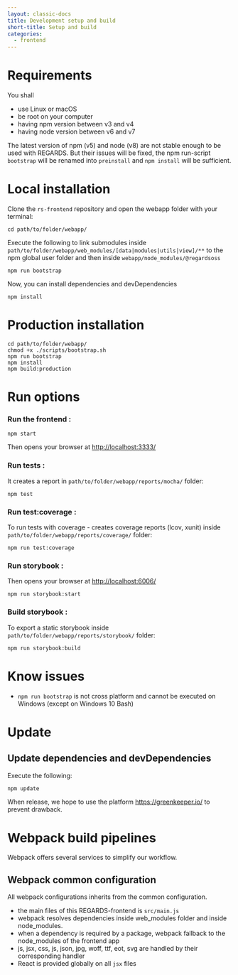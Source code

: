 ```yaml
---
layout: classic-docs
title: Development setup and build
short-title: Setup and build
categories:
  - frontend
---
```


# Requirements

You shall
- use Linux or macOS
- be root on your computer
- having npm version between v3 and v4
- having node version between v6 and v7

The latest version of npm (v5) and node (v8) are not stable enough to be used with REGARDS. But their issues will be fixed, the npm run-script `bootstrap` will be renamed into `preinstall` and `npm install` will be sufficient.


# Local installation

Clone the `rs-frontend` repository and open the webapp folder with your terminal:

```
cd path/to/folder/webapp/
```

Execute the following to link submodules inside `path/to/folder/webapp/web_modules/[data|modules|utils|view]/**` to the npm global user folder and then inside `webapp/node_modules/@regardsoss`

```
npm run bootstrap
```

Now, you can install dependencies and devDependencies

```
npm install
```

# Production installation

```
cd path/to/folder/webapp/
chmod +x ./scripts/bootstrap.sh
npm run bootstrap
npm install
npm build:production
```

# Run options

### Run the frontend :

```
npm start
```

Then opens your browser at [http://localhost:3333/](http://localhost:3333/)  

### Run tests :

It creates a report in `path/to/folder/webapp/reports/mocha/` folder:

```
npm test
```

### Run test:coverage :

To run tests with coverage - creates coverage reports (lcov, xunit) inside `path/to/folder/webapp/reports/coverage/` folder:

```
npm run test:coverage
```

### Run storybook :

Then opens your browser at <http://localhost:6006/>

```
npm run storybook:start
```
### Build storybook :

To export a static storybook inside `path/to/folder/webapp/reports/storybook/` folder:

```
npm run storybook:build
```

# Know issues

- `npm run bootstrap` is not cross platform and cannot be executed on Windows (except on Windows 10 Bash)

# Update

## Update dependencies and devDependencies

Execute the following:

```
npm update
```

When release, we hope to use the platform <https://greenkeeper.io/> to prevent drawback.

# Webpack build pipelines

Webpack offers several services to simplify our workflow.

## Webpack common configuration

All webpack configurations inherits from the common configuration.

- the main files of this REGARDS-frontend is `src/main.js`
- webpack resolves dependencies inside web_modules folder and inside node_modules.
- when a dependency is required by a package, webpack fallback to the node_modules of the frontend app
- js, jsx, css, js, json, jpg, woff, ttf, eot, svg are handled by their corresponding handler
- React is provided globally on all `jsx` files
